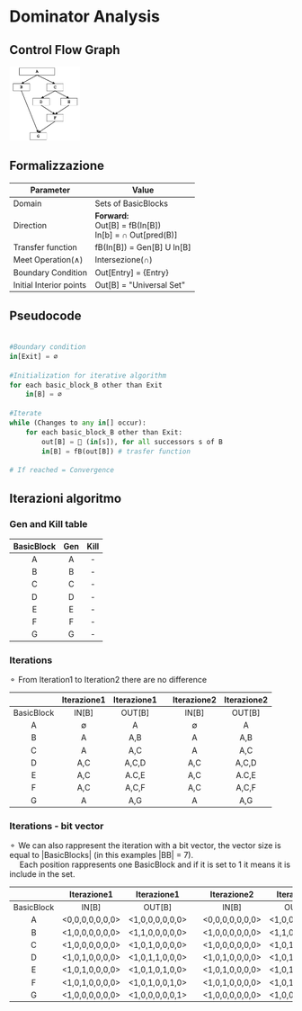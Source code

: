 # Dominator Analysis


## Control Flow Graph

<img src="../img/dominator_analysis_cfg.png" width = 25% alt="cfg"></img>

## Formalizzazione

| Parameter               | Value                                                            |
|-------------------------|------------------------------------------------------------------|
| Domain                  | Sets of BasicBlocks                                              |
| Direction               | <b>Forward:</b> <br>Out[B] = fB(In[B])<br>In[b] = ∩ Out[pred(B)] |
| Transfer function       | fB(In[B]) = Gen[B] U In[B]                                       |
| Meet Operation(∧)       | Intersezione(∩)                                                  |
| Boundary Condition      | Out[Entry] = {Entry}                                             |
| Initial Interior points | Out[B] = "Universal Set"                                         |

## Pseudocode

```python

#Boundary condition
in[Exit] = ∅

#Initialization for iterative algorithm
for each basic_block_B other than Exit
    in[B] = ∅
    
#Iterate
while (Changes to any in[] occur):
    for each basic_block_B other than Exit:
        out[B] =  (in[s]), for all successors s of B
        in[B] = fB(out[B]) # trasfer function

# If reached = Convergence
```

## Iterazioni algoritmo


### Gen and Kill table

|  BasicBlock | Gen  | Kill |
|:---:|:-----:|:----:|
| A | A  |   -  |
| B | B  |   -  |
| C | C  |   -  |
| D | D  |   -  |
| E | E  |   -  |
| F | F  |   -  |
| G | G  |   -  |

### Iterations

⚬ From Iteration1 to Iteration2 there are no difference

|            | Iterazione1 | Iterazione1 |   | Iterazione2 | Iterazione2 |
|:----------:|:-----------:|:-----------:|:---:|:-----------:|:-----------:|
| BasicBlock | IN[B]       | OUT[B]      |   | IN[B]       | OUT[B]      |
| A          | ∅           | A           |   | ∅           | A           |
| B          | A           | A,B         |   | A           | A,B         |
| C          | A           | A,C         |   | A           | A,C         |
| D          | A,C         | A,C,D       |   | A,C         | A,C,D       |
| E          | A,C         | A.C,E       |   | A,C         | A.C,E       |
| F          | A,C         | A,C,F       |   | A,C         | A,C,F       |
| G          | A           | A,G         |   | A           | A,G         |


### Iterations - bit vector

⚬ We can also rappresent the iteration with a bit vector, the vector size is equal to |BasicBlocks| (in this examples |BB| = 7).  
&emsp; Each position rappresents one BasicBlock and if it is set to 1 it means it is include in the set.


|            | Iterazione1     | Iterazione1     |   | Iterazione2     | Iterazione2     |
|:----------:|:---------------:|:---------------:|:---:|:---------------:|:---------------:|
| BasicBlock | IN[B]           | OUT[B]          |   | IN[B]           | OUT[B]          |
| A          | <0,0,0,0,0,0,0> | <1,0,0,0,0,0,0> |   | <0,0,0,0,0,0,0> | <1,0,0,0,0,0,0> |
| B          | <1,0,0,0,0,0,0> | <1,1,0,0,0,0,0> |   | <1,0,0,0,0,0,0> | <1,1,0,0,0,0,0> |
| C          | <1,0,0,0,0,0,0> | <1,0,1,0,0,0,0> |   | <1,0,0,0,0,0,0> | <1,0,1,0,0,0,0> |
| D          | <1,0,1,0,0,0,0> | <1,0,1,1,0,0,0> |   | <1,0,1,0,0,0,0> | <1,0,1,1,0,0,0> |
| E          | <1,0,1,0,0,0,0> | <1,0,1,0,1,0,0> |   | <1,0,1,0,0,0,0> | <1,0,1,0,1,0,0> |
| F          | <1,0,1,0,0,0,0> | <1,0,1,0,0,1,0> |   | <1,0,1,0,0,0,0> | <1,0,1,0,0,1,0> |
| G          | <1,0,0,0,0,0,0> | <1,0,0,0,0,0,1> |   | <1,0,0,0,0,0,0> | <1,0,0,0,0,0,1> |

